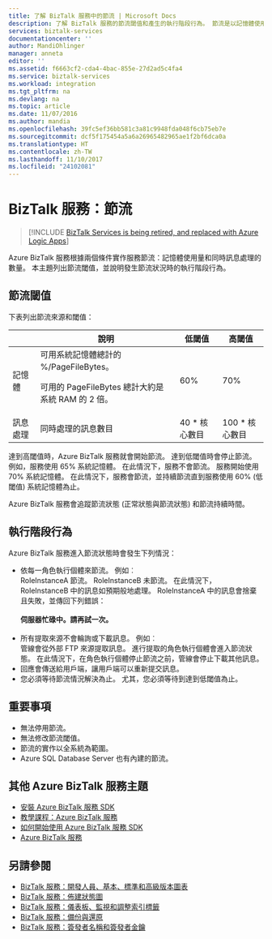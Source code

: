 ```yaml
---
title: 了解 BizTalk 服務中的節流 | Microsoft Docs
description: 了解 BizTalk 服務的節流閾值和產生的執行階段行為。 節流是以記憶體使用量和訊息數為依據。 MABS，WABS
services: biztalk-services
documentationcenter: ''
author: MandiOhlinger
manager: anneta
editor: ''
ms.assetid: f6663cf2-cda4-4bac-855e-27d2ad5c4fa4
ms.service: biztalk-services
ms.workload: integration
ms.tgt_pltfrm: na
ms.devlang: na
ms.topic: article
ms.date: 11/07/2016
ms.author: mandia
ms.openlocfilehash: 39fc5ef36bb581c3a81c9948fda048f6cb75eb7e
ms.sourcegitcommit: dcf5f175454a5a6a26965482965ae1f2bf6dca0a
ms.translationtype: HT
ms.contentlocale: zh-TW
ms.lasthandoff: 11/10/2017
ms.locfileid: "24102081"
---
```

# <a name="biztalk-services-throttling"></a>BizTalk 服務：節流

> [!INCLUDE [BizTalk Services is being retired, and replaced with Azure Logic Apps](../../includes/biztalk-services-retirement.md)]

Azure BizTalk 服務根據兩個條件實作服務節流：記憶體使用量和同時訊息處理的數量。 本主題列出節流閾值，並說明發生節流狀況時的執行階段行為。

## <a name="throttling-thresholds"></a>節流閾值
下表列出節流來源和閾值：

|  | 說明 | 低閾值 | 高閾值 |
| --- | --- | --- | --- |
| 記憶體 |可用系統記憶體總計的 %/PageFileBytes。 <p><p>可用的 PageFileBytes 總計大約是系統 RAM 的 2 倍。 |60% |70% |
| 訊息處理 |同時處理的訊息數目 |40 * 核心數目 |100 * 核心數目 |

達到高閾值時，Azure BizTalk 服務就會開始節流。 達到低閾值時會停止節流。 例如，服務使用 65% 系統記憶體。 在此情況下，服務不會節流。 服務開始使用 70% 系統記憶體。 在此情況下，服務會節流，並持續節流直到服務使用 60% (低閾值) 系統記憶體為止。

Azure BizTalk 服務會追蹤節流狀態 (正常狀態與節流狀態) 和節流持續時間。

## <a name="runtime-behavior"></a>執行階段行為
Azure BizTalk 服務進入節流狀態時會發生下列情況：

* 依每一角色執行個體來節流。 例如︰<br/>
  RoleInstanceA 節流。 RoleInstanceB 未節流。 在此情況下，RoleInstanceB 中的訊息如預期般地處理。 RoleInstanceA 中的訊息會捨棄且失敗，並傳回下列錯誤：<br/><br/>
  **伺服器忙碌中。請再試一次。**<br/><br/>
* 所有提取來源不會輪詢或下載訊息。 例如︰<br/>
  管線會從外部 FTP 來源提取訊息。 進行提取的角色執行個體會進入節流狀態。 在此情況下，在角色執行個體停止節流之前，管線會停止下載其他訊息。
* 回應會傳送給用戶端，讓用戶端可以重新提交訊息。
* 您必須等待節流情況解決為止。 尤其，您必須等待到達到低閾值為止。

## <a name="important-notes"></a>重要事項
* 無法停用節流。
* 無法修改節流閾值。
* 節流的實作以全系統為範圍。
* Azure SQL Database Server 也有內建的節流。

## <a name="additional-azure-biztalk-services-topics"></a>其他 Azure BizTalk 服務主題
* [安裝 Azure BizTalk 服務 SDK](http://go.microsoft.com/fwlink/p/?LinkID=241589)<br/>
* [教學課程：Azure BizTalk 服務](http://go.microsoft.com/fwlink/p/?LinkID=236944)<br/>
* [如何開始使用 Azure BizTalk 服務 SDK](http://go.microsoft.com/fwlink/p/?LinkID=302335)<br/>
* [Azure BizTalk 服務](http://go.microsoft.com/fwlink/p/?LinkID=303664)<br/>

## <a name="see-also"></a>另請參閱
* [BizTalk 服務：開發人員、基本、標準和高級版本圖表](http://go.microsoft.com/fwlink/p/?LinkID=302279)<br/>
* [BizTalk 服務：佈建狀態圖](http://go.microsoft.com/fwlink/p/?LinkID=329870)<br/>
* [BizTalk 服務：儀表板、監視和調整索引標籤](http://go.microsoft.com/fwlink/p/?LinkID=302281)<br/>
* [BizTalk 服務：備份與還原](http://go.microsoft.com/fwlink/p/?LinkID=329873)<br/>
* [BizTalk 服務：簽發者名稱和簽發者金鑰](http://go.microsoft.com/fwlink/p/?LinkID=303941)<br/>

